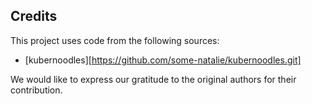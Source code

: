 ## Credits

This project uses code from the following sources:

- [kubernoodles][https://github.com/some-natalie/kubernoodles.git]


We would like to express our gratitude to the original authors for their contribution.